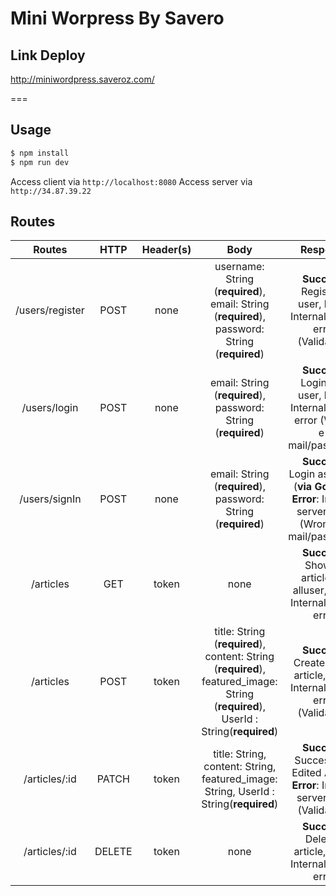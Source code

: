 Mini Worpress By Savero
===
## Link Deploy
http://miniwordpress.saveroz.com/

===
## Usage
```javascript
$ npm install
$ npm run dev
```
Access client via `http://localhost:8080`
Access server via `http://34.87.39.22`

##  Routes
|Routes|HTTP|Header(s)|Body|Response|Description| 
|:--:|:--:|:--:|:--:|:--:|:--:|
|/users/register  |POST  |none|username: String (**required**), email: String (**required**),  password: String (**required**)|**Success**: Register a user, **Error**: Internal server error (Validation)|Register a user|
|/users/login  |POST  |none|email: String (**required**),  password: String (**required**)|**Success**: Login as a user, **Error**: Internal server error (Wrong e-mail/password)|Login as a user|
|/users/signIn  |POST  |none|email: String (**required**),  password: String (**required**)|**Success**: Login as a user (**via Google**), **Error**: Internal server error (Wrong e-mail/password)|Login as a user (**via Google**)|
|/articles  |GET  |token|none|**Success**: Show all articles of alluser, **Error**: Internal server error|Show tasks of logged in user|
|/articles  |POST  |token|title: String (**required**), content: String (**required**), featured_image: String  (**required**), UserId : String(**required**)|**Success**: Create a new article, **Error**: Internal server error (Validation)|Create a new articles
|/articles/:id  |PATCH  |token|title: String, content: String, featured_image: String, UserId : String(**required**)|**Success**: Successfully Edited Article, **Error**: Internal server error (Validation)| Edited Article
|/articles/:id  |DELETE|token|none|**Success**: Delete a article, **Error**: Internal server error|Delete a article|
